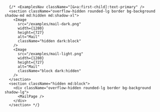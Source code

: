 
      {/* <ExamplesNav className="[&>a:first-child]:text-primary" />
      <section className="overflow-hidden rounded-lg border bg-background shadow-md md:hidden md:shadow-xl">
        <Image
          src="/examples/mail-dark.png"
          width={1280}
          height={727}
          alt="Mail"
          className="hidden dark:block"
        />
        <Image
          src="/examples/mail-light.png"
          width={1280}
          height={727}
          alt="Mail"
          className="block dark:hidden"
        />
      </section>
      <section className="hidden md:block">
        <div className="overflow-hidden rounded-lg border bg-background shadow-lg">
          <MailPage />
        </div>
      </section> */}